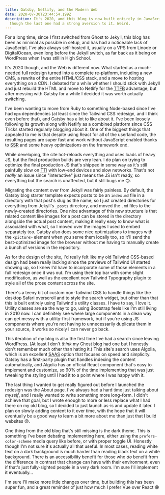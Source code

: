 ```yaml
---
title: Gatsby, Netlify, and the Modern Web
date: 2020-07-30T23:44:54.199Z
description: It's 2020, and this blog is now built entirely in JavaScript, even
  though the last one had a strong aversion to it. Weird.
---
```

For a long time, since I first switched from Ghost to Jekyll, this blog has been as minimal as possible in setup, and has had a noticeable lack of JavaScript. I've also always self-hosted it, usually on a VPS from Linode or DigitalOcean, even long before the Jekyll switch, as far back as it being on WordPress when I was still in High School.

It's 2020 though, and the Web is different now. What started as a much-needed full redesign turned into a complete re-platform, including a new CMS, a rewrite of the entire HTML/CSS stack, and a move to hosting everything on a CDN. I debated for a while whether I should stick with Jekyll and just rebuild the HTML and move to Netlify for the <abbr title="Time to first byte">TTFB</abbr> advantage, but after messing with Gatsby for a while I decided it was worth actually switching.

I've been wanting to move from Ruby to something Node-based since I've had `npm` dependencies (at least since the Tailwind CSS redesign, and I think even before that), and Gatsby has a lot to like about it. I've been loosely following its growth along with Netlify as a combined platform since CSS Tricks started regularly blogging about it. One of the biggest things that appealed to me is that despite using React for all of the userland code, the resulting pages are super fast and work without JavaScript enabled thanks to <abbr title="Server-side rendering">SSR</abbr> and some heavy optimizations on the framework end.

While developing, the site hot-reloads everything and uses loads of heavy JS, but the final production builds are very lean. I do plan on trying to optimize the final production JS that's shipped in some way as it's still painfully slow on <abbr title="Time-to-Interactive">TTI</abbr> with low-end devices and slow networks. That's not *really* an issue since "interactive" just means the JS isn't ready, so everything but the search is unaffected, but it still bugs me 🙃.

Migrating the content over from Jekyll was fairly painless. By default, the Gatsby blog starter template expects posts to be an `index.md` file in a directory with that post's slug as the name, so I just created directories for everything from Jekyll's `_posts` directory, and moved the `.md` files to the newly-created directories. One nice advantage of this new structure is that related content like images for a post can be stored in the directory alongside the actual post content, making it really easy to know what is associated with what, so I moved over the images I used to embed separately too. Gatsby also does some nice optimizations to images with the `<picture>` element when you serve them locally too, so it'll send the best-optimized image for the browser without me having to manually create a bunch of versions in the repository.

As for the design of the site, I'd really felt like my old Tailwind CSS-based design had been really lacking since the previews of Tailwind UI started showing up, so I knew I'd have to incorporate some of those elements in a full redesign once it was out. I'm using their top bar with some slight modification, as well as the excellent new Tailwind Typography plugin to style all of the prose content across the site.

There's a teeny bit of custom non-Tailwind CSS to handle things like the desktop Safari overscroll and to style the search widget, but other than that this is built entirely using Tailwind's utility classes. I have to say, I love it. Utility classes are **so** the way to go, using Bootstrap feels like I'm still living in 2010 now. I can definitely see where large components in a clean way can get messy with a utility-first framework, but if you're using JS components where you're not having to unnecessarily duplicate them in your source, it works so nicely I can never go back.

This iteration of my blog is also the first time I've had a search since leaving WordPress. (At least I don't *think* my Ghost blog had one but I honestly don't remember much other than hating it.) This site's search uses Algolia, which is an excellent <abbr title="Software as a Service">SAAS</abbr> option that focuses on speed and simplicity. Gatsby has a first-party plugin that handles indexing the content automatically, and Algolia has an official React component that's easy to implement and customize, so 90% of the time implementing that was just tweaking the styling until I had it to a point where I was happy with it.

The last thing I wanted to get really figured out before I launched the redesign was the About page. I've always had a hard time just talking about *myself*, and I really wanted to write something more long-form. I didn't achieve that goal, but I wrote enough to more or less replace what I had there on my old blog, so I decided to just launch as-is and update it later. I plan on slowly adding content to it over time, with the hope that it will eventually be a good way to learn a bit more about me than just that I build websites 😜.

One thing from the old blog that's still missing is the dark theme. This is something I've been debating implementing here, either using the `prefers-color-scheme` media query like before, or with proper toggle UI. Honestly though I'm not sure it's actually all that useful. In most cases, reading white text on a dark background is much harder than reading black text on a white background. There is an accessibility benefit for those who *do* benefit from the difference in contrast that change can have with their environment, even if that's just fully-sighted people in a very dark room. I'm sure I'll implement it eventually...

I'm sure I'll make more little changes over time, but building this has been super fun, and a great reminder of just how much I prefer Vue over React 😁